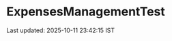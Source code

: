 # ExpensesManagementTest








































































































































































































































































Last updated: 2025-10-11 23:42:15 IST
